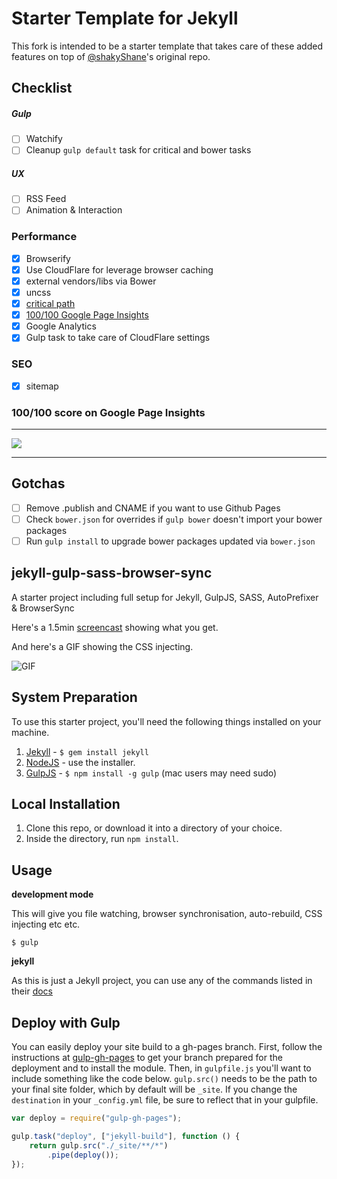 # Starter Template for Jekyll

This fork is intended to be a starter template that takes care of these added features on top of [@shakyShane](@shakyShane)'s original repo.

## Checklist

##### Gulp
- [ ] Watchify
- [ ] Cleanup `gulp default` task for critical and bower tasks

##### UX
- [ ] RSS Feed
- [ ] Animation & Interaction

### Performance

- [x] Browserify
- [x] Use CloudFlare for leverage browser caching
- [x] external vendors/libs via Bower
- [x] uncss
- [x] [critical path](https://fourword.fourkitchens.com/article/use-gulp-automate-your-critical-path-css)
- [x] [100/100 Google Page Insights](https://gist.github.com/ajmalafif/f754dac52aafbc8d576c)
- [x] Google Analytics
- [x] Gulp task to take care of CloudFlare settings

### SEO

- [x] sitemap

### 100/100 score on Google Page Insights

<hr>
<img src="https://www.evernote.com/l/AFkMLndbhvZP-o6xkbpU046CFEgRk404z_4B/image.png"/>
<hr>

## Gotchas

- [ ] Remove .publish and CNAME if you want to use Github Pages
- [ ] Check `bower.json` for overrides if `gulp bower` doesn't import your bower packages
- [ ] Run `gulp install` to upgrade bower packages updated via `bower.json`

## jekyll-gulp-sass-browser-sync

A starter project including full setup for Jekyll, GulpJS, SASS, AutoPrefixer &amp; BrowserSync

Here's a 1.5min [screencast](http://quick.as/pvrslgx) showing what you get.

And here's a GIF showing the CSS injecting.

![GIF](http://f.cl.ly/items/373y2E0e0i2p0E2O131g/test-gif.gif)

## System Preparation

To use this starter project, you'll need the following things installed on your machine.

1. [Jekyll](http://jekyllrb.com/) - `$ gem install jekyll`
2. [NodeJS](http://nodejs.org) - use the installer.
3. [GulpJS](https://github.com/gulpjs/gulp) - `$ npm install -g gulp` (mac users may need sudo)

## Local Installation

1. Clone this repo, or download it into a directory of your choice.
2. Inside the directory, run `npm install`.

## Usage

**development mode**

This will give you file watching, browser synchronisation, auto-rebuild, CSS injecting etc etc.

```shell
$ gulp
```

**jekyll**

As this is just a Jekyll project, you can use any of the commands listed in their [docs](http://jekyllrb.com/docs/usage/)

## Deploy with Gulp

You can easily deploy your site build to a gh-pages branch. First, follow the instructions at [gulp-gh-pages](https://github.com/rowoot/gulp-gh-pages) to get your branch prepared for the deployment and to install the module. Then, in `gulpfile.js` you'll want to include something like the code below. `gulp.src()` needs to be the path to your final site folder, which by default will be `_site`. If you change the `destination` in your `_config.yml` file, be sure to reflect that in your gulpfile.



```javascript
var deploy = require("gulp-gh-pages");

gulp.task("deploy", ["jekyll-build"], function () {
    return gulp.src("./_site/**/*")
        .pipe(deploy());
});
```
